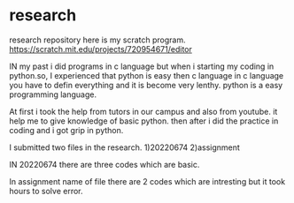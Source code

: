 # research
research repository
here is my scratch program.
https://scratch.mit.edu/projects/720954671/editor

IN my past i did programs in c language but when i starting my coding in python.so, I experienced that python is easy then c language
in c language you have to defin everything and it is become very lenthy.
python is a easy programming language.

At first i took the help from tutors in our campus and also from youtube.
it help me to give knowledge of basic python.
then after i did the practice in coding and i got grip in python.

I submitted two files in the research.
1)20220674
2)assignment
 
IN 20220674 there are three codes which are basic.

In assignment name of file there are 2 codes which are intresting but it took hours to solve error.
